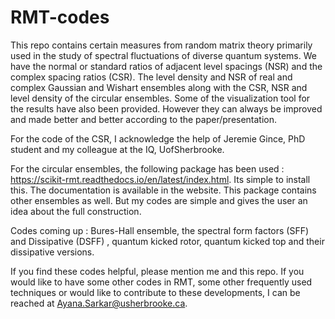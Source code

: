 # RMT-codes
This repo contains certain measures from random matrix theory primarily used in the study of spectral fluctuations of diverse quantum systems.
We have the normal or standard ratios of adjacent level spacings (NSR) and the complex spacing ratios (CSR). The level density and NSR of real and complex Gaussian and Wishart ensembles along with the CSR, NSR and level density of the circular ensembles.  Some of the visualization tool for the results have also been provided. However they can always be improved and made better and better according to the paper/presentation. 

For the code of the CSR, I acknowledge the help of Jeremie Gince, PhD student and my colleague at the IQ, UofSherbrooke.

For the circular ensembles, the following package has been used :  https://scikit-rmt.readthedocs.io/en/latest/index.html. Its simple to install this. The documentation is available in the website. This package contains other ensembles as well. But my codes are simple and gives the user an idea about the full construction. 

Codes coming up : Bures-Hall ensemble, the spectral form factors (SFF) and Dissipative (DSFF) , quantum kicked rotor, quantum kicked top and their dissipative versions. 

If you find these codes helpful, please mention me and this repo. If you would like to have some other codes in RMT, some other frequently used techniques or would like to contribute to these developments, I can be reached at Ayana.Sarkar@usherbrooke.ca. 
